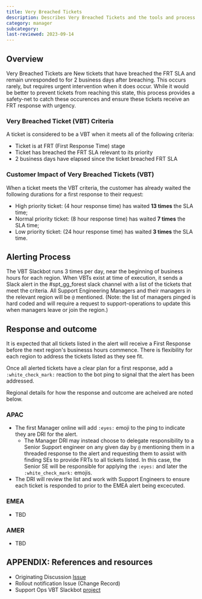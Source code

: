 ```yaml
---
title: Very Breached Tickets 
description: Describes Very Breached Tickets and the tools and process to address these.
category: manager
subcategory: 
last-reviewed: 2023-09-14
---
```


## Overview

Very Breached Tickets are New tickets that have breached the FRT SLA and remain unresponded to for 2 business days after breaching.  This occurs rarely, but requires urgent intervention when it does occur.  While it would be better to prevent tickets from reaching this state, this process provides a safety-net to catch these occurences and ensure these tickets receive an FRT response with urgency.

### Very Breached Ticket (VBT) Criteria

A ticket is considered to be a VBT when it meets all of the following criteria:

- Ticket is at FRT (First Response Time) stage
- Ticket has breached the FRT SLA relevant to its priority
- 2 business days have elapsed since the ticket breached FRT SLA

### Customer Impact of Very Breached Tickets (VBT)

When a ticket meets the VBT criteria, the customer has already waited the following durations for a first response to their request:

- High priority ticket:  (4 hour response time) has waited **13 times** the SLA time;
- Normal priority ticket:  (8 hour response time) has waited **7 times** the SLA time;
- Low priority ticket: (24 hour response time) has waited **3 times** the SLA time.

## Alerting Process

The VBT Slackbot runs 3 times per day, near the beginning of business hours for each region.  When VBTs exist at time of execution, it sends a Slack alert in the #spt_gg_forest slack channel with a list of the tickets that meet the criteria.  All Support Engineering Managers and their managers in the relevant region will be `@` mentioned. (Note: the list of managers pinged is hard coded and will require a request to support-operations to update this when managers leave or join the region.)

## Response and outcome

It is expected that all tickets listed in the alert will receive a First Response before the next region's businesss hours commence. There is flexibility for each region to address the tickets listed as they see fit.  

Once all alerted tickets have a clear plan for a first response, add a `:white_check_mark:` reaction to the bot ping to signal that the alert has been addressed.

Regional details for how the response and outcome are acheived are noted below.

### APAC

- The first Manager online will add `:eyes:` emoji to the ping to indicate they are DRI for the alert.
   - The Manager DRI may instead choose to delegate responsibility to a Senior Support engineer on any given day by `@` mentioning them in a threaded response to the alert and requesting them to assist with finding SEs to provide FRTs to all tickets listed. In this case, the Senior SE will be responsible for applying the `:eyes:` and later the `:white_check_mark:` emojis.
- The DRI will review the list and work with Support Engineers to ensure each ticket is responded to prior to the EMEA alert being excecuted.

### EMEA

- TBD

### AMER

- TBD

## APPENDIX: References and resources

- Originating Discussion [Issue](https://gitlab.com/gitlab-com/support/support-team-meta/-/issues/5231)
- Rollout notification Issue (Change Record)
- Support Ops VBT Slackbot [project](https://gitlab.com/gitlab-com/support/support-ops/other-software/vbt-slackbot)


